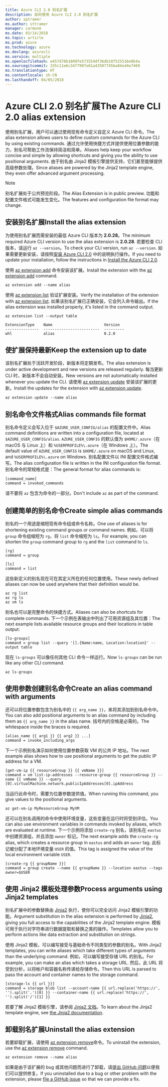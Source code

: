 ```yaml
---
title: Azure CLI 2.0 别名扩展
description: 如何使用 Azure CLI 2.0 别名扩展
author: sptramer
ms.author: sttramer
manager: carmonm
ms.date: 03/14/2018
ms.topic: article
ms.prod: azure
ms.technology: azure
ms.devlang: azurecli
ms.service: multiple
ms.openlocfilehash: e457d78b1009fe573554df36db18f525516e0b4a
ms.sourcegitcommit: 335c11e6c34f7907e61a43507745ba84ed4e7469
ms.translationtype: HT
ms.contentlocale: zh-CN
ms.lasthandoff: 04/05/2018
---
```

# <a name="the-azure-cli-20-alias-extension"></a><span data-ttu-id="0d46f-103">Azure CLI 2.0 别名扩展</span><span class="sxs-lookup"><span data-stu-id="0d46f-103">The Azure CLI 2.0 alias extension</span></span>

<span data-ttu-id="0d46f-104">使用别名扩展，用户可以通过使用现有命令定义自定义 Azure CLI 命令。</span><span class="sxs-lookup"><span data-stu-id="0d46f-104">The alias extension allows users to define custom commands for the Azure CLI by using existing commands.</span></span> <span data-ttu-id="0d46f-105">通过允许使用快捷方式并提供使用位置参数的能力，别名可帮助工作流保持简洁和简单。</span><span class="sxs-lookup"><span data-stu-id="0d46f-105">Aliases help keep your workflow concise and simple by allowing shortcuts and giving you the ability to use positional arguments.</span></span> <span data-ttu-id="0d46f-106">由于别名由 Jinja2 模板引擎提供支持，它们甚至能够提供高级参数处理。</span><span class="sxs-lookup"><span data-stu-id="0d46f-106">Since aliases are powered by the Jinja2 template engine, they even offer advanced argument processing.</span></span>

> [!NOTE]
> <span data-ttu-id="0d46f-107">别名扩展处于公共预览阶段。</span><span class="sxs-lookup"><span data-stu-id="0d46f-107">The Alias Extension is in public preview.</span></span> <span data-ttu-id="0d46f-108">功能和配置文件格式可能发生变化。</span><span class="sxs-lookup"><span data-stu-id="0d46f-108">The features and configuration file format may change.</span></span>

## <a name="install-the-alias-extension"></a><span data-ttu-id="0d46f-109">安装别名扩展</span><span class="sxs-lookup"><span data-stu-id="0d46f-109">Install the alias extension</span></span>

<span data-ttu-id="0d46f-110">为使用别名扩展而需安装的最低 Azure CLI 版本为 **2.0.28**。</span><span class="sxs-lookup"><span data-stu-id="0d46f-110">The minimum required Azure CLI version to use the alias extension is **2.0.28**.</span></span> <span data-ttu-id="0d46f-111">若要检查 CLI 版本，请运行 `az --version`。</span><span class="sxs-lookup"><span data-stu-id="0d46f-111">To check your CLI version, run `az --version`.</span></span> <span data-ttu-id="0d46f-112">如果需要更新安装，请按照[安装 Azure CLI 2.0](./install-azure-cli.md) 中的说明执行操作。</span><span class="sxs-lookup"><span data-stu-id="0d46f-112">If you need to update your installation,  follow the instructions in [Install the Azure CLI 2.0](./install-azure-cli.md).</span></span>

<span data-ttu-id="0d46f-113">使用 [az extension add](/cli/azure/extension#az-extension-add) 命令安装该扩展。</span><span class="sxs-lookup"><span data-stu-id="0d46f-113">Install the extension with the [az extension add](/cli/azure/extension#az-extension-add) command.</span></span>

```azurecli
az extension add --name alias
```

<span data-ttu-id="0d46f-114">使用 [az extension list](/cli/azure/extension#az-extension-list) 验证扩展安装。</span><span class="sxs-lookup"><span data-stu-id="0d46f-114">Verify the installation of the extension with [az extension list](/cli/azure/extension#az-extension-list).</span></span> <span data-ttu-id="0d46f-115">如果该别名扩展已正确安装，它会列入命令输出。</span><span class="sxs-lookup"><span data-stu-id="0d46f-115">If the alias extension was installed properly, it's listed in the command output.</span></span>

```azurecli
az extension list --output table
```

```output
ExtensionType    Name                       Version
---------------  -------------------------  ---------
whl              alias                      0.2.0
```

## <a name="keep-the-extension-up-to-date"></a><span data-ttu-id="0d46f-116">使扩展保持最新</span><span class="sxs-lookup"><span data-stu-id="0d46f-116">Keep the extension up to date</span></span>

<span data-ttu-id="0d46f-117">该别名扩展处于活跃开发阶段，新版本将定期发布。</span><span class="sxs-lookup"><span data-stu-id="0d46f-117">The alias extension is under active development and new versions are released regularly.</span></span> <span data-ttu-id="0d46f-118">每当更新 CLI 时，新版本不会自动安装。</span><span class="sxs-lookup"><span data-stu-id="0d46f-118">New versions are not automatically installed whenever you update the CLI.</span></span> <span data-ttu-id="0d46f-119">请使用 [az extension update](/cli/azure/extension#az-extension-update) 安装该扩展的更新。</span><span class="sxs-lookup"><span data-stu-id="0d46f-119">Install the updates for the extension with [az extension update](/cli/azure/extension#az-extension-update).</span></span>

```azurecli
az extension update --name alias
```

## <a name="alias-commands-file-format"></a><span data-ttu-id="0d46f-120">别名命令文件格式</span><span class="sxs-lookup"><span data-stu-id="0d46f-120">Alias commands file format</span></span>

<span data-ttu-id="0d46f-121">别名命令定义会写入位于 `$AZURE_USER_CONFIG/alias` 的配置文件中。</span><span class="sxs-lookup"><span data-stu-id="0d46f-121">Alias command definitions are written into a configuration file, located at `$AZURE_USER_CONFIG/alias`.</span></span> <span data-ttu-id="0d46f-122">`AZURE_USER_CONFIG` 的默认值为 `$HOME/.azure`（在 macOS 与 Linux 上）和 `%USERPROFILE%\.azure`（在 Windows 上）。</span><span class="sxs-lookup"><span data-stu-id="0d46f-122">The default value of `AZURE_USER_CONFIG` is `$HOME/.azure` on macOS and Linux, and `%USERPROFILE%\.azure` on Windows.</span></span> <span data-ttu-id="0d46f-123">别名配置文件以 INI 配置文件格式编写。</span><span class="sxs-lookup"><span data-stu-id="0d46f-123">The alias configuration file is written in the INI configuration file format.</span></span> <span data-ttu-id="0d46f-124">别名命令的常规格式是：</span><span class="sxs-lookup"><span data-stu-id="0d46f-124">The general format for alias commands is:</span></span>

```
[command_name]
command = invoked_commands
```

<span data-ttu-id="0d46f-125">请不要将 `az` 包含为命令的一部分。</span><span class="sxs-lookup"><span data-stu-id="0d46f-125">Don't include `az` as part of the command.</span></span>

## <a name="create-simple-alias-commands"></a><span data-ttu-id="0d46f-126">创建简单的别名命令</span><span class="sxs-lookup"><span data-stu-id="0d46f-126">Create simple alias commands</span></span>

<span data-ttu-id="0d46f-127">别名的一个用途是缩短现有命令组或命令名称。</span><span class="sxs-lookup"><span data-stu-id="0d46f-127">One use of aliases is for shortening existing command groups or command names.</span></span> <span data-ttu-id="0d46f-128">例如，可以将 `group` 命令组缩短为 `rg`，将 `list` 命令缩短为 `ls`。</span><span class="sxs-lookup"><span data-stu-id="0d46f-128">For example, you can shorten the `group` command group to `rg` and the `list` command to `ls`.</span></span>

```
[rg]
command = group

[ls]
command = list
```

<span data-ttu-id="0d46f-129">这些新定义的别名现在可在其定义所在的任何位置使用。</span><span class="sxs-lookup"><span data-stu-id="0d46f-129">These newly defined aliases can now be used anywhere that their definition would be.</span></span>

```azurecli
az rg list
az rg ls
az vm ls
```

<span data-ttu-id="0d46f-130">别名也可以是完整命令的快捷方式。</span><span class="sxs-lookup"><span data-stu-id="0d46f-130">Aliases can also be shortcuts for complete commands.</span></span> <span data-ttu-id="0d46f-131">下一个示例在表输出中列出了可用资源组及其位置：</span><span class="sxs-lookup"><span data-stu-id="0d46f-131">The next example lists available resource groups and their locations in table output:</span></span>

```
[ls-groups]
command = group list --query '[].{Name:name, Location:location}' --output table
```

<span data-ttu-id="0d46f-132">现在 `ls-groups` 可以像任何其他 CLI 命令一样运行。</span><span class="sxs-lookup"><span data-stu-id="0d46f-132">Now `ls-groups` can be run like any other CLI command.</span></span>

```azurecli
az ls-groups
```

## <a name="create-an-alias-command-with-arguments"></a><span data-ttu-id="0d46f-133">使用参数创建别名命令</span><span class="sxs-lookup"><span data-stu-id="0d46f-133">Create an alias command with arguments</span></span>

<span data-ttu-id="0d46f-134">还可以将位置参数包含为别名中的 `{{ arg_name }}`，来将其添加到别名命令中。</span><span class="sxs-lookup"><span data-stu-id="0d46f-134">You can also add positional arguments to an alias command by including them as `{{ arg_name }}` in the alias name.</span></span> <span data-ttu-id="0d46f-135">括号内的空格是必需的。</span><span class="sxs-lookup"><span data-stu-id="0d46f-135">The whitespace inside the braces is required.</span></span>

```
[alias_name {{ arg1 }} {{ arg2 }} ...]
command = invoke_including_args
```

<span data-ttu-id="0d46f-136">下一个示例别名演示如何使用位置参数获取 VM 的公共 IP 地址。</span><span class="sxs-lookup"><span data-stu-id="0d46f-136">The next example alias shows how to use positional arguments to get the public IP address for a VM.</span></span>

```
[get-vm-ip {{ resourceGroup }} {{ vmName }}]
command = vm list-ip-addresses --resource-group {{ resourceGroup }} --name {{ vmName }} --query [0].virtualMachine.network.publicIpAddresses[0].ipAddress
```

<span data-ttu-id="0d46f-137">当运行此命令时，需要为位置参数提供值。</span><span class="sxs-lookup"><span data-stu-id="0d46f-137">When running this command, you give values to the positional arguments.</span></span>

```azurecli
az get-vm-ip MyResourceGroup MyVM
```

<span data-ttu-id="0d46f-138">还可以在别名调用的命令中使用环境变量，这些变量在运行时将受到评估。</span><span class="sxs-lookup"><span data-stu-id="0d46f-138">You can also use environment variables in commands invoked by aliases, which are evaluated at runtime.</span></span> <span data-ttu-id="0d46f-139">下一个示例将添加 `create-rg` 别名，该别名在 `eastus` 中创建资源组，并且添加 `owner` 标记。</span><span class="sxs-lookup"><span data-stu-id="0d46f-139">The next example adds the `create-rg` alias, which creates a resource group in `eastus` and adds an `owner` tag.</span></span> <span data-ttu-id="0d46f-140">此标记被分配了本地环境变量 `USER` 的值。</span><span class="sxs-lookup"><span data-stu-id="0d46f-140">This tag is assigned the value of the local environment variable `USER`.</span></span>

```
[create-rg {{ groupName }}]
command = group create --name {{ groupName }} --location eastus --tags owner=$USER
```

## <a name="process-arguments-using-jinja2-templates"></a><span data-ttu-id="0d46f-141">使用 Jinja2 模板处理参数</span><span class="sxs-lookup"><span data-stu-id="0d46f-141">Process arguments using Jinja2 templates</span></span>

<span data-ttu-id="0d46f-142">别名扩展中的参数替换由 [Jinja2](http://jinja.pocoo.org/docs/2.10/) 执行，使你可以完全访问 Jinja2 模板引擎的功能。</span><span class="sxs-lookup"><span data-stu-id="0d46f-142">Argument substitution in the alias extension is performed by [Jinja2](http://jinja.pocoo.org/docs/2.10/), giving you full access to the capabilities of the Jinja2 template engine.</span></span> <span data-ttu-id="0d46f-143">模板可用于执行对字符串进行数据提取和替换之类的操作。</span><span class="sxs-lookup"><span data-stu-id="0d46f-143">Templates allow you to perform actions like data extraction and substitution on strings.</span></span>

<span data-ttu-id="0d46f-144">使用 Jinja2 模板，可以编写接受与基础命令不同类型的参数的别名。</span><span class="sxs-lookup"><span data-stu-id="0d46f-144">With Jinja2 templates, you can write aliases which take different types of arguments than the underlying command.</span></span> <span data-ttu-id="0d46f-145">例如，可以编写接受存储 URL 的别名。</span><span class="sxs-lookup"><span data-stu-id="0d46f-145">For example, you can make an alias which takes a storage URL.</span></span> <span data-ttu-id="0d46f-146">然后，此 URL 将受到分析，以将帐户和容器名称传递给存储命令。</span><span class="sxs-lookup"><span data-stu-id="0d46f-146">Then this URL is parsed to pass the account and container names to the storage command.</span></span>

```
[storage-ls {{ url }}]
command = storage blob list --account-name {{ url.replace('https://', '').split('.')[0] }} --container-name {{ url.replace('https://', '').split('/')[1] }}
```

<span data-ttu-id="0d46f-147">若要了解 Jinja2 模板引擎，请参阅 [Jinja2 文档](http://jinja.pocoo.org/docs/2.10/templates/)。</span><span class="sxs-lookup"><span data-stu-id="0d46f-147">To learn about the Jinja2 template engine, see [the Jinja2 documentation](http://jinja.pocoo.org/docs/2.10/templates/).</span></span>

## <a name="uninstall-the-alias-extension"></a><span data-ttu-id="0d46f-148">卸载别名扩展</span><span class="sxs-lookup"><span data-stu-id="0d46f-148">Uninstall the alias extension</span></span>

<span data-ttu-id="0d46f-149">若要卸载扩展，请使用 [az extension remove](/cli/azure/extension#az-extension-remove)命令。</span><span class="sxs-lookup"><span data-stu-id="0d46f-149">To uninstall the extension, use the [az extension remove](/cli/azure/extension#az-extension-remove) command.</span></span>

```azurecli
az extension remove --name alias
```

<span data-ttu-id="0d46f-150">如果是由于该扩展的 bug 或其他问题而进行了卸载，请[提出 GitHub 问题](https://github.com/Azure/azure-cli-extensions/issues)以便我们可以提供修复。</span><span class="sxs-lookup"><span data-stu-id="0d46f-150">If you uninstalled due to a bug or other problem with the extension, please [file a GitHub issue](https://github.com/Azure/azure-cli-extensions/issues) so that we can provide a fix.</span></span>
